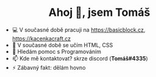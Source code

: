 <h1 align="center">Ahoj 👋, jsem Tomáš</h1>


- 💻 V současné době pracuji na https://basicblock.cz, https://kacenkacraft.cz
- 🌱 V současné době se učím HTML, CSS
- 🤔 Hledám pomoc s Programováním
- 📫 Kde mě kontaktovat? skrze discord (**Tomáš#4335**)
- ⚡ Zábavný fakt: dělám hovno

